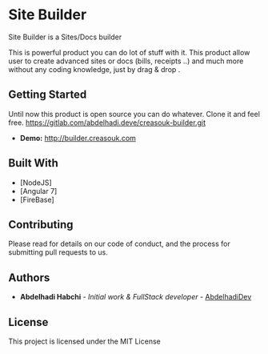 # Site Builder

Site Builder is a Sites/Docs builder 

This is powerful product you can do lot of stuff with it.
This product allow user to create advanced sites or docs (bills, receipts ..) and much more without any coding knowledge, just by drag & drop .

## Getting Started

Until now this product is open source you can do whatever.
Clone it and feel free.
https://gitlab.com/abdelhadi.deve/creasouk-builder.git

* **Demo:** http://builder.creasouk.com


## Built With

* [NodeJS]
* [Angular 7]
* [FireBase]

## Contributing

Please read for details on our code of conduct, and the process for submitting pull requests to us.

## Authors

* **Abdelhadi Habchi** - *Initial work & FullStack developer* - [AbdelhadiDev](https://abdelhadidev.com)

## License

This project is licensed under the MIT License
